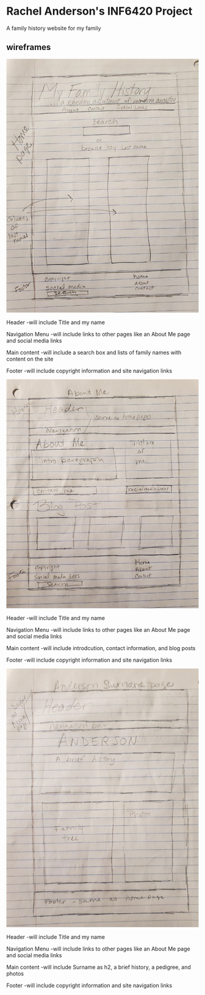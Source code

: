 # Rachel Anderson's INF6420 Project

A family history website for my family

## wireframes

![wireframe of Home Page](wireframes/Home_Wireframe.jpg)

Header -will include Title and my name

Navigation Menu -will include links to other pages like an About Me page and social media links

Main content -will include a search box and lists of family names with content on the site

Footer -will include copyright information and site navigation links

![wireframe of About Me Page](wireframes/About_Wireframe.jpg)

Header -will include Title and my name

Navigation Menu -will include links to other pages like an About Me page and social media links

Main content -will include introdcution, contact information, and blog posts

Footer -will include copyright information and site navigation links

![wireframe of Anderson Surname](wireframes/Anderson_Surname_Wireframe.jpg)

Header -will include Title and my name

Navigation Menu -will include links to other pages like an About Me page and social media links

Main content -will include Surname as h2, a brief history, a pedigree, and photos

Footer -will include copyright information and site navigation links